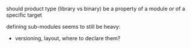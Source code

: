 should product type (library vs binary) be a property of a module or of a specific target 

defining sub-modules seems to still be heavy:
- versioning, layout, where to declare them?